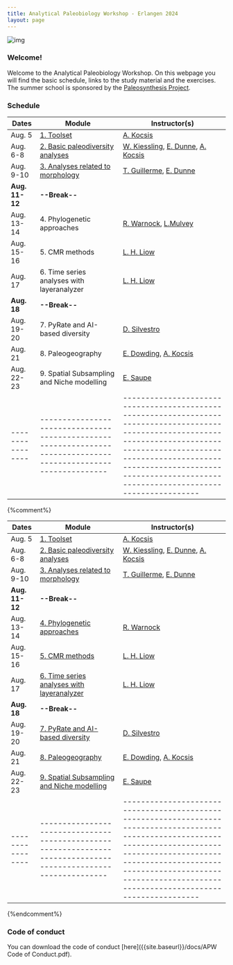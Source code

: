 ```yaml
---
title: Analytical Paleobiology Workshop - Erlangen 2024
layout: page
---
```


![img]({{site.baseurl}}/images/erlangen.jpg) 


### Welcome!

Welcome to the Analytical Paleobiology Workshop. On this webpage you will find the basic schedule, links to the study material and the exercises. The summer school is sponsored by the [Paleosynthesis Project](http://www.paleosynthesis.de/).


### Schedule

| Dates          | Module                                                                                                        | Instructor(s)                                                                                                                                                                                                                                                     |
|----------------|---------------------------------------------------------------------------------------------------------------|-------------------------------------------------------------------------------------------------------------------------------------------------------------------------------------------------------------------------------------------------------------------|
| Aug. 5         | [1. Toolset]({{site.url}}{{site.baseurl}}/toolset/)                                                           | [A. Kocsis](https://www.gzn.nat.fau.de/palaeontologie/team/wissenschaftler/kocsis/)                                                                                        |
| Aug. 6-8       | [2. Basic paleodiversity analyses]({{site.url}}{{site.baseurl}}/paleodiversity/)                              | [W. Kiessling](https://www.gzn.nat.fau.de/palaeontologie/team/professors/kiessling/), [E. Dunne](https://www.gzn.nat.fau.eu/palaeontologie/team/wissenschaftler/emma-dunne/), [A. Kocsis](https://www.gzn.nat.fau.de/palaeontologie/team/wissenschaftler/kocsis/) |
| Aug. 9-10      | [3. Analyses related to morphology]({{site.url}}{{site.baseurl}}/morphometrics/)                              | [T. Guillerme](https://tguillerme.github.io/), [E. Dunne](https://www.gzn.nat.fau.eu/palaeontologie/team/wissenschaftler/emma-dunne/)                                                                                                                                                                                                 |
| **Aug. 11-12** | **--Break--**                                                                                                 |                                                                                                                                                                                                                                                                   |
| Aug. 13-14     | 4. Phylogenetic approaches                                     | [R.  Warnock](https://www.gzn.nat.fau.eu/palaeontologie/team/professors/rachel-warnock/), [L.Mulvey](https://www.gzn.nat.fau.de/palaeontologie/team/wissenschaftler/laura-mulvey/)                                                                                                                                                                          |
| Aug. 15-16     | 5. CMR methods                                                                                            | [L. H. Liow](https://leehsiangliow.com/)                                                                                                                                                                                                                          |
| Aug. 17        | 6. Time series analyses with layeranalyzer                                                                | [L. H. Liow](https://leehsiangliow.com/)                                                                                                                                                                                                                          |
| **Aug. 18**    | **--Break--**                                                                                                 |                                                                                                                                                                                                                                                                   |
| Aug. 19-20     | 7. PyRate and AI-based diversity                                   | [D. Silvestro](https://www.unifr.ch/bio/en/research/eco-evol/silvestro-group.html)                                                                                                                                                                                |
| Aug. 21        | 8. Paleogeography | [E. Dowding](https://www.gzn.nat.fau.de/palaeontologie/team/wissenschaftler/elizabeth-dowding/), [A. Kocsis](https://www.gzn.nat.fau.de/palaeontologie/team/wissenschaftler/kocsis/)                                                                               |
| Aug. 22-23     | 9. Spatial Subsampling and Niche modelling                            | [E. Saupe](https://www.earth.ox.ac.uk/people/erin-saupe/)                                                                                                                                |
|----------------|---------------------------------------------------------------------------------------------------------------|-------------------------------------------------------------------------------------------------------------------------------------------------------------------------------------------------------------------------------------------------------------------|

{%comment%}

| Dates          | Module                                                                                                        | Instructor(s)                                                                                                                                                                                                                                                     |
|----------------|---------------------------------------------------------------------------------------------------------------|-------------------------------------------------------------------------------------------------------------------------------------------------------------------------------------------------------------------------------------------------------------------|
| Aug. 5         | [1. Toolset]({{site.url}}{{site.baseurl}}/toolset/)                                                           | [A. Kocsis](https://www.gzn.nat.fau.de/palaeontologie/team/wissenschaftler/kocsis/)                                                                                        |
| Aug. 6-8       | [2. Basic paleodiversity analyses]({{site.url}}{{site.baseurl}}/paleodiversity/)                              | [W. Kiessling](https://www.gzn.nat.fau.de/palaeontologie/team/professors/kiessling/), [E. Dunne](https://www.gzn.nat.fau.eu/palaeontologie/team/wissenschaftler/emma-dunne/), [A. Kocsis](https://www.gzn.nat.fau.de/palaeontologie/team/wissenschaftler/kocsis/) |
| Aug. 9-10      | [3. Analyses related to morphology]({{site.url}}{{site.baseurl}}/morphometrics/)                              | [T. Guillerme](https://tguillerme.github.io/), [E. Dunne](https://www.gzn.nat.fau.eu/palaeontologie/team/wissenschaftler/emma-dunne/)                                                                                                                                                                                                 |
| **Aug. 11-12** | **--Break--**                                                                                                 |                                                                                                                                                                                                                                                                   |
| Aug. 13-14     | [4. Phylogenetic approaches]({{site.url}}{{site.baseurl}}/phylogenetics/)                                     | [R.  Warnock](https://www.gzn.nat.fau.eu/palaeontologie/team/professors/rachel-warnock/)                                                                                                                                                                          |
| Aug. 15-16     | [5. CMR methods]({{site.url}}{{site.baseurl}}/cmr/)                                                                                            | [L. H. Liow](https://leehsiangliow.com/)                                                                                                                                                                                                                          |
| Aug. 17        | [6. Time series analyses with layeranalyzer]({{site.url}}{{site.baseurl}}/layeranalyzer/)                                                                | [L. H. Liow](https://leehsiangliow.com/)                                                                                                                                                                                                                          |
| **Aug. 18**    | **--Break--**                                                                                                 |                                                                                                                                                                                                                                                                   |
| Aug. 19-20     | [7. PyRate and AI-based diversity]({{site.url}}{{site.baseurl}}/pyrate_ai/)                                   | [D. Silvestro](https://www.unifr.ch/bio/en/research/eco-evol/silvestro-group.html)                                                                                                                                                                                |
| Aug. 21        | [8. Paleogeography]({{site.url}}{{site.baseurl}}/paleogeography/) | [E. Dowding](https://www.gzn.nat.fau.de/palaeontologie/team/wissenschaftler/elizabeth-dowding/), [A. Kocsis](https://www.gzn.nat.fau.de/palaeontologie/team/wissenschaftler/kocsis/)                                                                               |
| Aug. 22-23     | [9. Spatial Subsampling and Niche modelling]({{site.url}}{{site.baseurl}}/ssub-niches/)                            | [E. Saupe](https://www.earth.ox.ac.uk/people/erin-saupe/)                                                                                                                                |
|----------------|---------------------------------------------------------------------------------------------------------------|-------------------------------------------------------------------------------------------------------------------------------------------------------------------------------------------------------------------------------------------------------------------|

{%endcomment%}

### Code of conduct

You can download the code of conduct [here]({{site.baseurl}}/docs/APW Code of Conduct.pdf). 
